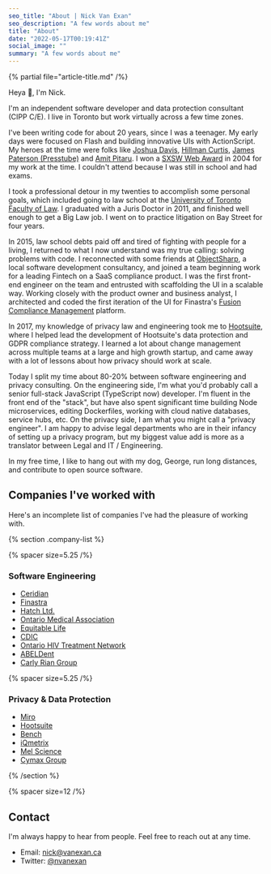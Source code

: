 ```yaml
---
seo_title: "About | Nick Van Exan"
seo_description: "A few words about me"
title: "About"
date: "2022-05-17T00:19:41Z"
social_image: ""
summary: "A few words about me"
---
```


{% partial file="article-title.md" /%}

Heya 👋, I'm Nick.

I'm an independent software developer and data protection consultant (CIPP C/E). I live in Toronto but work virtually across a few time zones. 

I've been writing code for about 20 years, since I was a teenager. My early days were focused on Flash and building innovative UIs with ActionScript. My heroes at the time were folks like [Joshua Davis](https://joshuadavis.com/), [Hillman Curtis](https://en.wikipedia.org/wiki/Hillman_Curtis), [James Paterson (Presstube)](https://twitter.com/presstube) and [Amit Pitaru](https://pitaru.com/). I won a [SXSW Web Award](https://www.sxsw.com/awards/) in 2004 for my work at the time. I couldn't attend because I was still in school and had exams. 

I took a professional detour in my twenties to accomplish some personal goals, which included going to law school at the [University of Toronto Faculty of Law](https://en.wikipedia.org/wiki/University_of_Toronto_Faculty_of_Law). I graduated with a Juris Doctor in 2011, and finished well enough to get a Big Law job. I went on to practice litigation on Bay Street for four years.

In 2015, law school debts paid off and tired of fighting with people for a living, I returned to what I now understand was my true calling: solving problems with code. I reconnected with some friends at [ObjectSharp](https://objectsharp.com), a local software development consultancy, and joined a team beginning work for a leading Fintech on a SaaS compliance product. I was the first front-end engineer on the team and entrusted with scaffolding the UI in a scalable way. Working closely with the product owner and business analyst, I architected and coded the first iteration of the UI for Finastra's [Fusion Compliance Management](https://www.finastra.com/solutions/brochures/fusion-compliance-management) platform. 

In 2017, my knowledge of privacy law and engineering took me to [Hootsuite](https://hootsuite.com/), where I helped lead the development of Hootsuite's data protection and GDPR compliance strategy. I learned a lot about change management across multiple teams at a large and high growth startup, and came away with a lot of lessons about how privacy should work at scale. 


Today I split my time about 80-20% between software engineering and privacy consulting. On the engineering side, I'm what you'd probably call a senior full-stack JavaScript (TypeScript now) developer. I'm fluent in the front end of the "stack", but have also spent significant time building Node microservices, editing Dockerfiles, working with cloud native databases, service hubs, etc. On the privacy side, I am what you might call a "privacy engineer". I am happy to advise legal departments who are in their infancy of setting up a privacy program, but my biggest value add is more as a translator between Legal and IT / Engineering.

In my free time, I like to hang out with my dog, George, run long distances, and contribute to open source software.

## Companies I've worked with

Here's an incomplete list of companies I've had the pleasure of working with.

{% section .company-list %}

{% spacer size=5.25 /%}

### Software Engineering

- [Ceridian](https://www.ceridian.com/)
- [Finastra](https://www.finastra.com/)
- [Hatch Ltd.](https://www.hatch.com/)
- [Ontario Medical Association](https://www.oma.org/)
- [Equitable Life](https://www.equitable.ca/)
- [CDIC](https://www.cdic.ca/)
- [Ontario HIV Treatment Network](https://www.ohtn.on.ca/)
- [ABELDent](https://www.abeldent.com/)
- [Carly Rian Group](https://carlyriangroup.com/)

{% spacer size=5.25 /%}

### Privacy & Data Protection

- [Miro](https://miro.com/)
- [Hootsuite](https://hootsuite.com/)
- [Bench](https://bench.co/)
- [iQmetrix](https://iqmetrix.com/)
- [Mel Science](https://melscience.com/)
- [Cymax Group](https://www.cymaxgroup.com/)

{% /section %}

{% spacer size=12 /%}

## Contact

I'm always happy to hear from people. Feel free to reach out at any time.

- Email: [nick@vanexan.ca](mailto:nick@vanexan.ca)
- Twitter: [@nvanexan](https://twitter.com/nvanexan)
